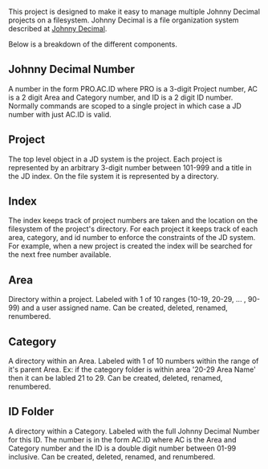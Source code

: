 This project is designed to make it easy to manage multiple Johnny Decimal projects on a filesystem. Johnny Decimal is a file organization system described at [Johnny Decimal](https://johnnydecimal.com).

Below is a breakdown of the different components.

## Johnny Decimal Number

A number in the form PRO.AC.ID where PRO is a 3-digit Project number, AC is a 2 digit Area and Category number, and ID is a 2 digit ID number. Normally commands are scoped to a single project in which case a JD number with just AC.ID is valid.

## Project

The top level object in a JD system is the project. Each project is represented by an arbitrary 3-digit number between 101-999 and a title in the JD index. On the file system it is represented by a directory.

## Index

The index keeps track of project numbers are taken and the location on the filesystem of the project's directory. For each project it keeps track of each area, category, and id number to enforce the constraints of the JD system. For example, when a new project is created the index will be searched for the next free number available.

## Area

Directory within a project. Labeled with 1 of 10 ranges (10-19, 20-29, ... , 90-99) and a user assigned name. Can be created, deleted, renamed, renumbered.

## Category

A directory within an Area. Labeled with 1 of 10 numbers within the range of it's parent Area. Ex: if the category folder is within area '20-29 Area Name' then it can be labled 21 to 29. Can be created, deleted, renamed, renumbered.

## ID Folder

A directory within a Category. Labeled with the full Johnny Decimal Number for this ID. The number is in the form AC.ID where AC is the Area and Category number and the ID is a double digit number between 01-99 inclusive. Can be created, deleted, renamed, and renumbered.
